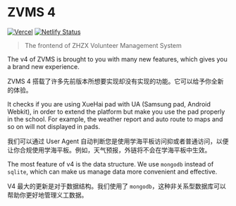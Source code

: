 # ZVMS 4

[![Vercel](https://vercelbadge.vercel.app/api/zvms/zvms4-frontend)](https://vercel.com/quasi-studio/zvms4-frontend) [![Netlify Status](https://api.netlify.com/api/v1/badges/64e280fa-ea7f-4f6b-a89d-7696b483b178/deploy-status)](https://app.netlify.com/sites/zvms/deploys)

> The frontend of ZHZX Volunteer Management System

The v4 of ZVMS is brought to you with many new features, which gives you a brand new experience.

ZVMS 4 搭载了许多先前版本所想要实现却没有实现的功能。它可以给予你全新的体验。

It checks if you are using XueHai pad with UA (Samsung pad, Android Webkit), in order to extend the platform but make you use the pad properly in the school. For example, the weather report and auto route to maps and so on will not displayed in pads.

我们可以通过 User Agent 自动判断您是使用学海平板访问抑或者普通访问，以便让你合规使用学海平板。例如，天气预报，外链将不会在学海平板中生效。

The most feature of v4 is the data structure. We use `mongodb` instead of `sqlite`, which can make us manage data more convenient and effective.

V4 最大的更新是对于数据结构。我们使用了 `mongodb`，这种非关系型数据库可以帮助你更好地管理义工数据。
